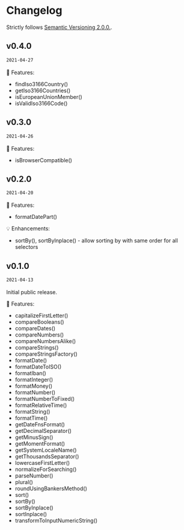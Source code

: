 # Changelog
Strictly follows [Semantic Versioning 2.0.0.](https://semver.org/).

## v0.4.0
`2021-04-27`\
\
:rocket: Features:
- findIso3166Country()
- getIso3166Countries()
- isEuropeanUnionMember()
- isValidIso3166Code()

## v0.3.0
`2021-04-26`\
\
:rocket: Features:
- isBrowserCompatible()

## v0.2.0
`2021-04-20`\
\
:rocket: Features:
- formatDatePart()

:bulb: Enhancements:
- sortBy(), sortByInplace() - allow sorting by with same order for all selectors

## v0.1.0
`2021-04-13`\
\
Initial public release.

:rocket: Features:
- capitalizeFirstLetter()
- compareBooleans()
- compareDates()
- compareNumbers()
- compareNumbersAlike()
- compareStrings()
- compareStringsFactory()
- formatDate()
- formatDateToISO()
- formatIban()
- formatInteger()
- formatMoney()
- formatNumber()
- formatNumberToFixed()
- formatRelativeTime()
- formatString()
- formatTime()
- getDateFnsFormat()
- getDecimalSeparator()
- getMinusSign()
- getMomentFormat()
- getSystemLocaleName()
- getThousandsSeparator()
- lowercaseFirstLetter()
- normalizeForSearching()
- parseNumber()
- plural()
- roundUsingBankersMethod()
- sort()
- sortBy()
- sortByInplace()
- sortInplace()
- transformToInputNumericString()